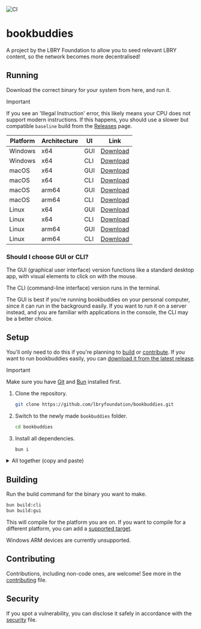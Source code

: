 ![CI](https://github.com/lbryfoundation/bookbuddies/actions/workflows/ci.yaml/badge.svg?branch=main&event=push)

# bookbuddies

A project by the LBRY Foundation to allow you to seed relevant LBRY content, so the network becomes more decentralised!

## Running

Download the correct binary for your system from here, and run it.

> [!IMPORTANT]
> If you see an 'Illegal Instruction' error, this likely means your CPU does not support modern instructions. If this happens, you should use a slower but compatible `baseline` build from the [Releases](https://github.com/lbryfoundation/bookbuddies/releases) page.

| Platform | Architecture | UI  | Link                                                                                            |
| -------- | ------------ | --- | ----------------------------------------------------------------------------------------------- |
| Windows  | x64          | GUI | [Download](https://github.com/lbryfoundation/bookbuddies/releases/download/windows-x64-gui.exe) |
| Windows  | x64          | CLI | [Download](https://github.com/lbryfoundation/bookbuddies/releases/download/windows-x64-cli.exe) |
| macOS    | x64          | GUI | [Download](https://github.com/lbryfoundation/bookbuddies/releases/download/macos-x64-gui)       |
| macOS    | x64          | CLI | [Download](https://github.com/lbryfoundation/bookbuddies/releases/download/macos-x64-cli)       |
| macOS    | arm64        | GUI | [Download](https://github.com/lbryfoundation/bookbuddies/releases/download/macos-arm64-gui)     |
| macOS    | arm64        | CLI | [Download](https://github.com/lbryfoundation/bookbuddies/releases/download/macos-arm64-cli)     |
| Linux    | x64          | GUI | [Download](https://github.com/lbryfoundation/bookbuddies/releases/download/linux-x64-gui)       |
| Linux    | x64          | CLI | [Download](https://github.com/lbryfoundation/bookbuddies/releases/download/linux-x64-cli)       |
| Linux    | arm64        | GUI | [Download](https://github.com/lbryfoundation/bookbuddies/releases/download/linux-arm64-gui)     |
| Linux    | arm64        | CLI | [Download](https://github.com/lbryfoundation/bookbuddies/releases/download/linux-arm64-cli)     |

### Should I choose GUI or CLI?

The GUI (graphical user interface) version functions like a standard desktop app, with visual elements to click on with the mouse.

The CLI (command-line interface) version runs in the terminal.

The GUI is best if you're running bookbuddies on your personal computer, since it can run in the background easily. If you want to run it on a server instead, and you are familiar with applications in the console, the CLI may be a better choice.

## Setup

You'll only need to do this if you're planning to [build](#building) or [contribute](#contributing). If you want to run bookbuddies easily, you can [download it from the latest release](https://github.com/lbryfoundation/bookbuddies/releases).

> [!IMPORTANT]
> Make sure you have [Git](https://git-scm.com/) and [Bun](https://bun.sh/) installed first.

1. Clone the repository.
   ```sh
   git clone https://github.com/lbryfoundation/bookbuddies.git
   ```
2. Switch to the newly made `bookbuddies` folder.
   ```sh
   cd bookbuddies
   ```
3. Install all dependencies.
   ```sh
   bun i
   ```

<details>
<summary>All together (copy and paste)</summary>

```sh
git clone https://github.com/lbryfoundation/bookbuddies.git
cd bookbuddies
bun i
```

</details>

## Building

Run the build command for the binary you want to make.

```sh
bun build:cli
bun build:gui
```

This will compile for the platform you are on. If you want to compile for a different platform, you can add a [supported target](https://bun.sh/docs/bundler/executables#cross-compile-to-other-platforms).

Windows ARM devices are currently unsupported.

## Contributing

Contributions, including non-code ones, are welcome! See more in the [contributing](CONTRIBUTING.md) file.

## Security

If you spot a vulnerability, you can disclose it safely in accordance with the [security](SECURITY.md) file.

